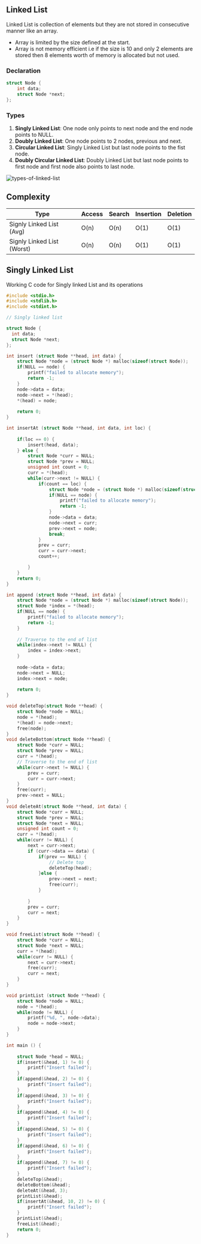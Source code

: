 ## Linked List 
Linked List is collection of elements but they are not stored in consecutive manner like an array.

-   Array is limited by the size defined at the start. 
-   Array is not memory efficient i.e if the size is 10 and only 2 elements are stored then 8 elements worth of memory is allocated but not used.


### Declaration 

```c
struct Node {
    int data; 
    struct Node *next;
};
```

### Types 
1.  **Singly Linked List**: One node only points to next node and the end node points to NULL.
2.  **Doubly Linked List**: One node points to 2 nodes, previous and next.
3.  **Circular Linked List**: Singly Linked List but last node points to the fist node. 
4.  **Doubly Circular Linked List**: Doubly Linked List but last node points to first node and first node also points to last node.

![types-of-linked-list](./assets/0_0XVK02Guco9xJMJL.webp)

## Complexity 

Type | Access | Search | Insertion | Deletion
--- | --- | --- | --- | ---
Signly Linked List (Avg) | O(n) | O(n) | O(1) | O(1)
Signly Linked List (Worst) | O(n) | O(n) | O(1) | O(1)

## Singly Linked List 

Working C code for Singly linked List and its operations

```c
#include <stdio.h>
#include <stdlib.h>
#include <stdint.h>

// Singly linked list 

struct Node {
  int data; 
  struct Node *next;
};

int insert (struct Node **head, int data) {
    struct Node *node = (struct Node *) malloc(sizeof(struct Node));
    if(NULL == node) {
        printf("failed to allocate memory");
        return -1;
    }
    node->data = data; 
    node->next = *(head); 
    *(head) = node;
    
    return 0;
}

int insertAt (struct Node **head, int data, int loc) {
    
    if(loc == 0) {
        insert(head, data);
    } else {
        struct Node *curr = NULL;
        struct Node *prev = NULL;
        unsigned int count = 0;
        curr = *(head);
        while(curr->next != NULL) {
            if(count == loc) {
                struct Node *node = (struct Node *) malloc(sizeof(struct Node));
                if(NULL == node) {
                    printf("failed to allocate memory");
                    return -1;
                }
                node->data = data;
                node->next = curr;
                prev->next = node;
                break;
            }
            prev = curr;
            curr = curr->next; 
            count++; 

        }
    }
    return 0;
}

int append (struct Node **head, int data) {
    struct Node *node = (struct Node *) malloc(sizeof(struct Node));
    struct Node *index = *(head);
    if(NULL == node) {
        printf("failed to allocate memory");
        return -1;
    }
    
    // Traverse to the end of list 
    while(index->next != NULL) {
        index = index->next;
    }
    
    node->data = data; 
    node->next = NULL; 
    index->next = node;
    
    return 0;
}

void deleteTop(struct Node **head) {
    struct Node *node = NULL;
    node = *(head); 
    *(head) = node->next;
    free(node);
}
void deleteBottom(struct Node **head) {
    struct Node *curr = NULL;
    struct Node *prev = NULL;
    curr = *(head); 
    // Traverse to the end of list 
    while(curr->next != NULL) {
        prev = curr;
        curr = curr->next;
    }
    free(curr); 
    prev->next = NULL; 
}
void deleteAt(struct Node **head, int data) {
    struct Node *curr = NULL; 
    struct Node *prev = NULL;
    struct Node *next = NULL;
    unsigned int count = 0;
    curr = *(head);
    while(curr != NULL) {
        next = curr->next; 
        if (curr->data == data) {
            if(prev == NULL) {
                // Delete top 
                deleteTop(head); 
            }else {
                prev->next = next; 
                free(curr); 
            }
 
        }
        prev = curr; 
        curr = next;
    }
}

void freeList(struct Node **head) {
    struct Node *curr = NULL; 
    struct Node *next = NULL;
    curr = *(head);
    while(curr != NULL) {
        next = curr->next;
        free(curr); 
        curr = next;
    }
}

void printList (struct Node **head) {
    struct Node *node = NULL; 
    node = *(head);
    while(node != NULL) {
        printf("%d, ", node->data); 
        node = node->next;
    }
}

int main () {
    
    struct Node *head = NULL;
    if(insert(&head, 1) != 0) {
        printf("Insert failed");
    }
    if(append(&head, 2) != 0) {
        printf("Insert failed");
    }
    if(append(&head, 3) != 0) {
        printf("Insert failed");
    }
    if(append(&head, 4) != 0) {
        printf("Insert failed");
    }
    if(append(&head, 5) != 0) {
        printf("Insert failed");
    }
    if(append(&head, 6) != 0) {
        printf("Insert failed");
    }
    if(append(&head, 7) != 0) {
        printf("Insert failed");
    }
    deleteTop(&head);
    deleteBottom(&head);
    deleteAt(&head, 3);
    printList(&head);
    if(insertAt(&head, 10, 2) != 0) {
        printf("Insert failed");
    }
    printList(&head); 
    freeList(&head);
    return 0;
}

```